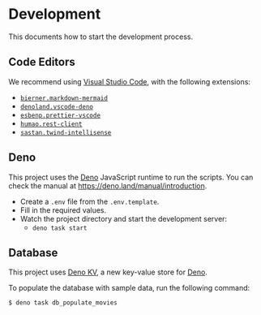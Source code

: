 # Development

This documents how to start the development process.

## Code Editors

We recommend using [Visual Studio Code](https://code.visualstudio.com/), with the following extensions:

- [`bierner.markdown-mermaid`](https://marketplace.visualstudio.com/items?itemName=bierner.markdown-mermaid)
- [`denoland.vscode-deno`](https://marketplace.visualstudio.com/items?itemName=denoland.vscode-deno)
- [`esbenp.prettier-vscode`](https://marketplace.visualstudio.com/items?itemName=esbenp.prettier-vscode)
- [`humao.rest-client`](https://marketplace.visualstudio.com/items?itemName=humao.rest-client)
- [`sastan.twind-intellisense`](https://marketplace.visualstudio.com/items?itemName=sastan.twind-intellisense)

## Deno

This project uses the [Deno](https://deno.land) JavaScript runtime to run the scripts. You can check the manual at https://deno.land/manual/introduction.

- Create a `.env` file from the `.env.template`.
- Fill in the required values.
- Watch the project directory and start the development server:
  - `deno task start`

## Database

This project uses [Deno KV](https://deno.com/kv), a new key-value store for [Deno](https://deno.com/).

To populate the database with sample data, run the following command:

```sh
$ deno task db_populate_movies
```

